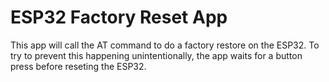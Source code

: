 ESP32 Factory Reset App
=======================

This app will call the AT command to do a factory restore on the ESP32. To
try to prevent this happening unintentionally, the app waits for a button press
before reseting the ESP32.
